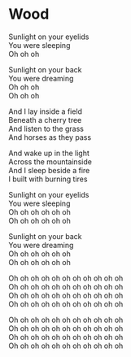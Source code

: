 # Wood  

Sunlight on your eyelids  
You were sleeping  
Oh oh oh  

Sunlight on your back  
You were dreaming  
Oh oh oh  
Oh oh oh  

And I lay inside a field  
Beneath a cherry tree  
And listen to the grass  
And horses as they pass  

And wake up in the light  
Across the mountainside  
And I sleep beside a fire  
I built with burning tires   

Sunlight on your eyelids  
You were sleeping  
Oh oh oh oh oh oh  
Oh oh oh oh oh oh  

Sunlight on your back  
You were dreaming  
Oh oh oh oh oh oh  
Oh oh oh oh oh oh  

Oh oh oh oh oh oh oh oh oh oh oh  
Oh oh oh oh oh oh oh oh oh oh oh  
Oh oh oh oh oh oh oh oh oh oh oh  
Oh oh oh oh oh oh oh oh oh oh oh  

Oh oh oh oh oh oh oh oh oh oh oh  
Oh oh oh oh oh oh oh oh oh oh oh  
Oh oh oh oh oh oh oh oh oh oh oh  
Oh oh oh oh oh oh oh oh oh oh oh  
